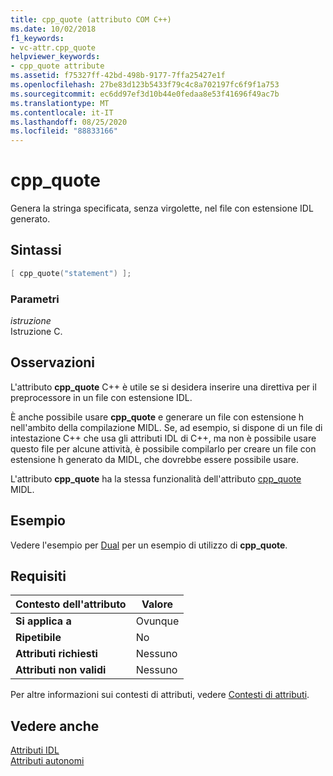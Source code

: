 ```yaml
---
title: cpp_quote (attributo COM C++)
ms.date: 10/02/2018
f1_keywords:
- vc-attr.cpp_quote
helpviewer_keywords:
- cpp_quote attribute
ms.assetid: f75327ff-42bd-498b-9177-7ffa25427e1f
ms.openlocfilehash: 27be83d123b5433f79c4c8a702197fc6f9f1a753
ms.sourcegitcommit: ec6dd97ef3d10b44e0fedaa8e53f41696f49ac7b
ms.translationtype: MT
ms.contentlocale: it-IT
ms.lasthandoff: 08/25/2020
ms.locfileid: "88833166"
---
```

# <a name="cpp_quote"></a>cpp_quote

Genera la stringa specificata, senza virgolette, nel file con estensione IDL generato.

## <a name="syntax"></a>Sintassi

```cpp
[ cpp_quote("statement") ];
```

### <a name="parameters"></a>Parametri

*istruzione*<br/>
Istruzione C.

## <a name="remarks"></a>Osservazioni

L'attributo **cpp_quote** C++ è utile se si desidera inserire una direttiva per il preprocessore in un file con estensione IDL.

È anche possibile usare **cpp_quote** e generare un file con estensione h nell'ambito della compilazione MIDL. Se, ad esempio, si dispone di un file di intestazione C++ che usa gli attributi IDL di C++, ma non è possibile usare questo file per alcune attività, è possibile compilarlo per creare un file con estensione h generato da MIDL, che dovrebbe essere possibile usare.

L'attributo **cpp_quote** ha la stessa funzionalità dell'attributo [cpp_quote](/windows/win32/Midl/cpp-quote) MIDL.

## <a name="example"></a>Esempio

Vedere l'esempio per [Dual](dual.md) per un esempio di utilizzo di **cpp_quote**.

## <a name="requirements"></a>Requisiti

| Contesto dell'attributo | Valore |
|-|-|
|**Si applica a**|Ovunque|
|**Ripetibile**|No|
|**Attributi richiesti**|Nessuno|
|**Attributi non validi**|Nessuno|

Per altre informazioni sui contesti di attributi, vedere [Contesti di attributi](cpp-attributes-com-net.md#contexts).

## <a name="see-also"></a>Vedere anche

[Attributi IDL](idl-attributes.md)<br/>
[Attributi autonomi](stand-alone-attributes.md)
